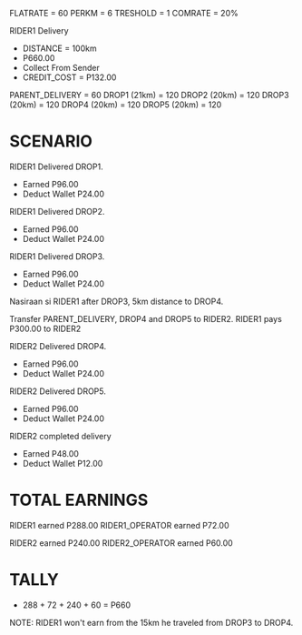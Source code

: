 FLATRATE = 60
PERKM = 6
TRESHOLD = 1
COMRATE = 20%

RIDER1 Delivery

- DISTANCE = 100km
- P660.00
- Collect From Sender
- CREDIT_COST = P132.00

PARENT_DELIVERY = 60
DROP1 (21km) = 120
DROP2 (20km) = 120
DROP3 (20km) = 120
DROP4 (20km) = 120
DROP5 (20km) = 120

# SCENARIO

RIDER1 Delivered DROP1.

- Earned P96.00
- Deduct Wallet P24.00

RIDER1 Delivered DROP2.

- Earned P96.00
- Deduct Wallet P24.00

RIDER1 Delivered DROP3.

- Earned P96.00
- Deduct Wallet P24.00

Nasiraan si RIDER1 after DROP3, 5km distance to DROP4.

Transfer PARENT_DELIVERY, DROP4 and DROP5 to RIDER2.
RIDER1 pays P300.00 to RIDER2

RIDER2 Delivered DROP4.

- Earned P96.00
- Deduct Wallet P24.00

RIDER2 Delivered DROP5.

- Earned P96.00
- Deduct Wallet P24.00

RIDER2 completed delivery

- Earned P48.00
- Deduct Wallet P12.00

# TOTAL EARNINGS

RIDER1 earned P288.00
RIDER1_OPERATOR earned P72.00

RIDER2 earned P240.00
RIDER2_OPERATOR earned P60.00

# TALLY

- 288 + 72 + 240 + 60 = P660

NOTE:
RIDER1 won't earn from the 15km he traveled from DROP3 to DROP4.
